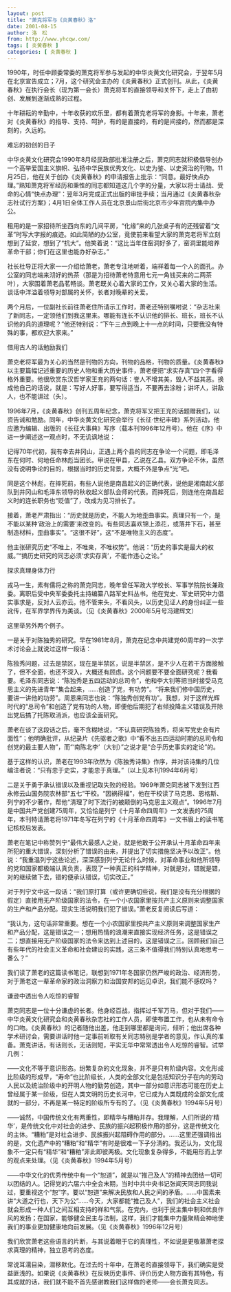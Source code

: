 ```yaml
---
layout: post
title: "萧克将军与《炎黄春秋》洛"
date: 2001-08-15
author: 洛　松
from: http://www.yhcqw.com/
tags: [ 炎黄春秋 ]
categories: [ 炎黄春秋 ]
---
```





1990年，时任中顾委常委的萧克将军参与发起的中华炎黄文化研究会，于翌年5月在北京宣告成立；7月，这个研究会主办的《炎黄春秋》正式创刊。从此，《炎黄春秋》在执行会长（现为第一会长）萧克将军的直接领导和关怀下，走上了由初创、发展到逐渐成熟的过程。


十年耕耘的辛勤中，十年收获的欢乐里，都有着萧克老将军的身影。十年来，萧老对《炎黄春秋》的指导、支持、呵护，有的是直接的，有的是间接的，然而都是深刻的，久远的。

难忘的初创的日子


中华炎黄文化研究会1990年8月经民政部批准注册之后，萧克同志就积极倡导创办一个高举爱国主义旗帜、弘扬中华民族优秀文化、以史为鉴、以史资治的刊物。11月25日，他在关于创办《炎黄春秋》的申请报告上批示：“同意。最好快点办理。”熟知萧克将军经历和秉性的同志都知道这几个字的分量，大家以将士请战、受命的心情“快点办理”：翌年3月完成正式出版的审批手续；当月通过《炎黄春秋杂志社试行方案》；4月1日全体工作人员在北京景山后街北京市少年宫院内集中办公。


租用的是一家招待所坐西向东的几间平房，“化缘”来的几张桌子有的还残留着“文革”时写大字报的痕迹。如此简陋的办公室，竟使前来看望大家的萧克老将军立刻想到了延安，想到了“抗大”。他笑着说：“这比当年住窑洞好多了，窑洞里能培养革命干部；你们在这里也能办好杂志。”


社长杜导正将大家一一介绍给萧老，萧老专注地听着，端祥着每一个人的面孔。办公室的同志端来沏好的热茶（那是为招待萧老特意用七元一角钱买来的二两茶叶），大家围着萧老品茗畅谈。萧老既关心着大家的工作，又关心着大家的生活。谈话中洋溢着领导对部属的关怀，长者对晚辈的关爱。


两个月后，一位副社长前往萧老住所请示工作时，萧老还特别嘱咐说：“杂志社来了新同志，一定领他们到我这里来。哪能有连长不认识他的排长、班长，班长不认识他的兵的道理呢？”他还特别说：“下午三点到晚上十一点的时间，只要我没有特殊的事，都欢迎大家来。”

借用古人的话勉励我们


萧克老将军最为关心的当然是刊物的方向，刊物的品格，刊物的质量。《炎黄春秋》以主要篇幅记述重要的历史人物和重大历史事件，萧老便把“求实存真”四个字看得格外重要。他很欣赏东汉哲学家王充的两句话：誉人不增其美，毁人不益其恶。换成他自己的话说，就是：写好人好事，要写得适当，不要再去涂粉；讲坏人，讲敌人，也不能讲过（头）。


1996年7月，《炎黄春秋》创刊五周年纪念，萧克将军又把王充的话题赠我们，以资告诫和勉励。同年，中华炎黄文化研究会举行《长征·世纪丰碑》系列活动，他应邀为编辑、出版的《长征大事典》写序（载本刊1996年12月号）。他在《序》中进一步阐述这一观点时，不无讥讽地说：


记得70年代初，我有幸去井冈山，正遇上两个县的同志在争论一个问题，即毛泽东在何时、何地任命林彪当团长。甲说在甲县，乙说在乙县。双方争论不休，虽然没有说明争论的目的，根据当时的历史背景，大概不外是争点“光”吧。


同是这个林彪，在摔死前，有些人说他是南昌起义的正确代表，说他是湘南起义部队到井冈山和毛泽东领导的秋收起义部队会师的代表。而摔死后，则连他在南昌起义时的连长职务也“贬值”了，改成为见习排长了。


接着，萧老严肃指出：“历史就是历史，不能人为地歪曲事实。真理只有一个，是不能以某种‘政治上的需要’来改变的。有些同志喜欢锦上添花，或落井下石，甚至制造材料，歪曲事实”。“这很不好”，这“不是唯物主义的态度”。

他主张研究历史“不唯上，不唯亲，不唯权势”。他说：“历史的事实是最大的权威。”“搞历史研究的同志必须‘求实存真’，不能作违心之论。”

探求真理身体力行


戎马一生，素有儒将之称的萧克同志，晚年曾任军政大学校长、军事学院院长兼政委。离职后受中央军委委托主持编纂八路军史料丛书。他在党史、军史研究中力倡实事求是，反对人云亦云。他不管来头，不看风头，以历史见证人的身份纠正一些讹传，在军界学界传为美谈。（见《炎黄春秋》2000年5月号冯建辉文）

这里举另外两个例子。

一是关于对陈独秀的研究。早在1981年8月，萧克在纪念中共建党60周年的一次学术讨论会上就说过这样一段话：


陈独秀问题，过去是禁区，现在是半禁区，说是半禁区，是不少人在若干方面接触了，但不全面，也还不深入，大概还有顾虑。这个问题要不要全面研究呢？我看要。毛泽东同志说：“陈独秀是五四运动的总司令”，他和李大钊等把当时接受马克思主义的先进青年“集合起来，……创造了党，有功劳”。“将来我们修中国历史，要讲一讲他的功劳”。周恩来同志也说：“陈独秀创党有功”。我想，对于这样光辉时代的“总司令”和创造了党有功的人物，即便他后期犯了右倾投降主义错误及开除出党后搞了托陈取消派，也应该全面研究。


萧老在谈了这段话之后，毫不含糊地说，“不认真研究陈独秀，将来写党史会有片面性”；他明确批评，从纪录片《先驱者之歌》中“看不出五四运动时期的总司令和创党的最主要人物”，而“‘南陈北李’（大钊）”之说才是“合乎历史事实的定论”的。

基于这样的认识，萧老在1993年欣然为《陈独秀诗集》作序，并对该诗集的几位编注者说：“只有忠于史实，才能忠于真理。”（以上见本刊1994年6月号）


二是关于勇于承认错误以及重视记取失败的经验。1969年萧克同志被下发到江西永修云山国务院农林部“五七”干校。“因祸得福”，他在干校读了马克思、恩格斯、列宁的不少著作，帮他“清理了时下流行的被颠倒的马克思主义观点”。1996年7月是中国共产党创建75周年，又恰恰是列宁《十月革命四周年》一文发表的75周年，本刊特请萧老将1971年冬写在列宁的《十月革命四周年》一文书眉上的读书笔记核校后发表。


萧老在笔记中称赞列宁“最伟大最感人之处，就是他敢于公开承认十月革命四年来所犯的重大错误，深刻分析了错误的由来，并提出了切实措施坚决予以改正”。他说：“我重温列宁这些论述，深深感到列宁无论什么时候，对革命事业和他所领导的党和国家都极端认真负责，表现了一种真正的科学精神，对就是对，错就是错，对的继续做下去，错的便承认错误，切实改正。”


对于列宁文中这一段话：“我们原打算（或许更确切些说，我们是没有充分根据的假定）直接用无产阶级国家的法令，在一个小农国家里按共产主义原则来调整国家的生产和产品分配。现实生活说明我们犯了错误。”萧老反复阅读后写道：


“我认为，这句话非常重要。想在一个小农国家里按共产主义原则来调整国家生产和产品分配，这是错误之一；想用热情的浪潮来直接实现经济任务，这是错误之二；想直接用无产阶级国家的法令来达到上述目的，这是错误之三。回顾我们自己有些年代的社会主义革命和社会建设的实践，这三条不值得我们特别认真地思考一番么？”

我们读了萧老的这篇读书笔记，联想到1971年冬国家仍然严峻的政治、经济形势，对于萧老这一辈革命家的政治洞察力和治国安邦的远见卓识，我们能不感叹吗？

谦逊中透出令人吃惊的睿智


萧克同志是一位十分谦虚的长者。他身经百战，指挥过千军万马，但对于我们——中华炎黄文化研究会和炎黄春秋杂志社的工作人员，即使布置工作，也从未有命令的口吻。《炎黄春秋》的记者随他出差，他走到哪里都是询问，倾听；他出席各种学术研讨会，需要讲话时他一定事前听取有关同志特别是学者的意见，作认真的准备。萧克讲话，有话则长，无话则短，平实无华中常常透出令人吃惊的睿智。试举几例：


——文化不等于意识形态。纷繁复杂的文化现象，并不是只有阶级内容。文化形成比阶级的形成早，“寿命”也比阶级长，人类的全部文化是包括知识分子在内的劳动人民以及统治阶级中的开明人物的勤劳创造，其中一部分如意识形态可能在历史上曾经属于某一阶级，但在人类文明的历史长河中，它已成为人类既成的全部文化成就的一部分，不再是某一特定的阶级所专有的了。（见《炎黄春秋》1994年5月号）


——诚然，中国传统文化有两重性，即精华与糟粕并存。我理解，人们所说的‘精华’，是传统文化中对社会的进步、民族的振兴起积极作用的部分，这是传统文化的主体。“糟粕”是对社会进步、民族振兴起阻碍作用的部分。……这里还强调指出的是，文化遗产中的“糟粕”和“精华”有时是很难一下子分清的。我还认为，文化现象不一定只有“精华”和“糟粕”非此即彼两极。文化现象复杂得多，不能用形而上学的观点来处理。（见《炎黄春秋》1994年5月号）


——中华文化的优秀传统中有一个“恕道”，就是以“推己及人”的精神去团结一切可以团结的人。记得党的六届六中全会末期，当时中共中央书记张闻天同志同我说过，要重视这个“恕”字。要以“恕道”来解决民族和人民之间的矛盾。……中国素来讲“大道之行也，天下为公”……今天，大家都能“推己及人”，我们的社会主义社会就会形成一种人们之间互相支持的祥和气氛。在党内，也利于民主集中制和优良作风的发扬；在国家，能够健全民主与法制，这样，我们才能集中力量聚精会神地使我们的事业更加健康地向前发展。（见《炎黄春秋》1996年12月号）

我们欣赏萧老这些语言的片断，与其说着眼于它的真理性，不如说是更敬慕萧老探求真理的精神，独立思考的态度。


常说耳濡目染，潜移默化。在过去的十年中，在萧老的直接领导下，我们确实是受益匪浅的。如果说《炎黄春秋》在反映历史事件、评价历史人物方面有其特色，有其成就的话，我们就不能不首先感谢教我们这样做的老师——会长萧克同志。


